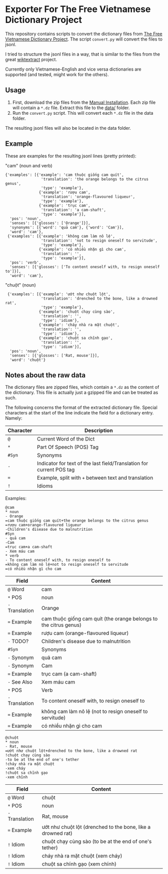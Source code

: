 # Exporter For The Free Vietnamese Dictionary Project

This repository contains scripts to convert the dictionary files from [The Free Vietnamese Dictionary Project](https://www.informatik.uni-leipzig.de/~duc/Dict/install.html).
The script `convert.py` will convert the files to jsonl.

I tried to structure the jsonl files in a way, that is similar to the files from the great [wiktextract](https://github.com/tatuylonen/wiktextract) project.

Currently only Vietnamese-English and vice versa dictionaries are supported (and tested, might work for the others).

## Usage

1. First, download the zip files from the [Manual Installation](https://www.informatik.uni-leipzig.de/~duc/Dict/install.html#manual).
Each zip file will contain a `*.dz` file. Extract this file to the [data/](data/) folder.
2. Run the `convert.py` script. This will convert each `*.dz` file in the data folder.

The resulting jsonl files will also be located in the data folder.

## Example

These are examples for the resulting jsonl lines (pretty printed):

"cam" (noun and verb)

```text
{'examples': [{'example': 'cam thuộc giống cam quít',
                'translation': 'the orange belongs to the citrus genus',
                'type': 'example'},
               {'example': 'rượu cam',
                'translation': 'orange-flavoured liqueur',
                'type': 'example'},
               {'example': 'trục cam',
                'translation': 'a cam-shaft',
                'type': 'example'}],
  'pos': 'noun',
  'senses': [{'glosses': ['Orange']}],
  'synonyms': [{'word': 'quả cam'}, {'word': 'Cam'}],
  'word': 'cam'},
 {'examples': [{'example': 'không cam làm nô lệ',
                'translation': 'not to resign oneself to servitude',
                'type': 'example'},
               {'example': 'có nhiều nhặn gì cho cam',
                'translation': '',
                'type': 'example'}],
  'pos': 'verb',
  'senses': [{'glosses': ['To content oneself with, to resign oneself to']}],
  'word': 'cam'},
```

"chuột" (noun)

```text
 {'examples': [{'example': 'ướt như chuột lột',
                'translation': 'drenched to the bone, like a drowned rat',
                'type': 'example'},
               {'example': 'chuột chạy cùng sào',
                'translation': '',
                'type': 'idiom'},
               {'example': 'cháy nhà ra mặt chuột',
                'translation': '',
                'type': 'idiom'},
               {'example': 'chuột sa chĩnh gạo',
                'translation': '',
                'type': 'idiom'}],
  'pos': 'noun',
  'senses': [{'glosses': ['Rat, mouse']}],
  'word': 'chuột'}
```

## Notes about the raw data

The dictionary files are zipped files, which contain a `*.dz` as the content of the dictionary.
This file is actually just a gzipped file and can be treated as such.


The following concerns the format of the extracted dictionary file.
Special characters at the start of the line indicate the field for a dictionary entry. Namely:

| Character | Description                                             |
|-----------|---------------------------------------------------------|
| `@`       | Current Word of the Dict                                |
| `*`       | Part Of Speech (POS) Tag                                      |
| `#Syn`    | Synonyms                                                |
| `-`       | Indicator for text of the last field/Translation for current POS tag                    |
| `=`       | Example, split with `+` between text and translation    |
| `!`       | Idioms                                                  |

Examples:

```text
@cam
* noun
- Orange
=cam thuộc giống cam quít+the orange belongs to the citrus genus
=rượu cam+orange-flavoured liqueur
-Children's disease due to malnutrition
#Syn
- quả cam
-Cam
=trục cam+a cam-shaft
- Xem máu cam
* verb
- To content oneself with, to resign oneself to
=không cam làm nô lệ+not to resign oneself to servitude
=có nhiều nhặn gì cho cam
```

| Field       | Content                                             |
|-------------|-----------------------------------------------------|
| `@` Word         | cam                                                 |
| `*` POS  | noun                                              |
| `-` Translation         | Orange                                              |
| `=` Example         | cam thuộc giống cam quít (the orange belongs to the citrus genus) |
| `=` Example         | rượu cam (orange-flavoured liqueur)                 |
| `-` TODO?         | Children's disease due to malnutrition              |
| `#Syn`      | Synonyms                                            |
| `-` Synonym         | quả cam                                              |
| `-` Synonym        | Cam                                                 |
| `=` Example         | trục cam (a cam-shaft)                              |
| `-` See Also         | Xem máu cam                                         |
| `*` POS  | Verb       |
| `-` Translation         | To content oneself with, to resign oneself to       |
| `=` Example         | không cam làm nô lệ (not to resign oneself to servitude) |
| `=` Example         | có nhiều nhặn gì cho cam                            |

```text
@chuột
* noun
- Rat, mouse
=ướt như chuột lột+drenched to the bone, like a drowned rat
!chuột chạy cùng sào
-to be at the end of one's tether
!cháy nhà ra mặt chuột
-xem cháy
!chuột sa chĩnh gạo
-xem chĩnh
```

| Field       | Content                                             |
|-------------|-----------------------------------------------------|
| `@` Word         | chuột                                                |
| `*` POS  | noun                                              |
| `-` Translation         | Rat, mouse                                              |
| `=` Example         | ướt như chuột lột (drenched to the bone, like a drowned rat) |
| `!` Idiom         | chuột chạy cùng sào (to be at the end of one's tether) |
| `!` Idiom         | cháy nhà ra mặt chuột (xem cháy) |
| `!` Idiom         | chuột sa chĩnh gạo (xem chĩnh) |
